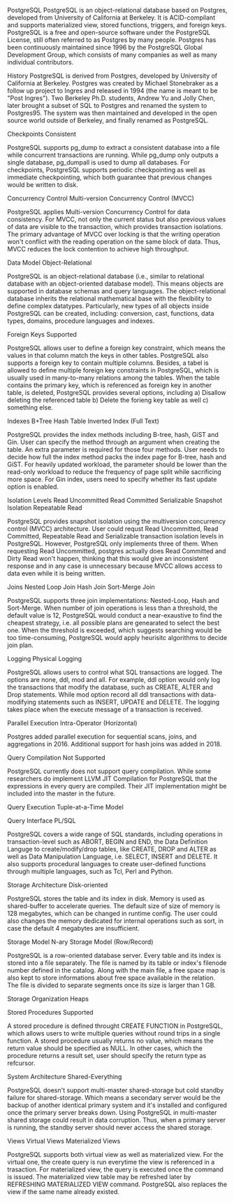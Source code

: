 PostgreSQL
PostgreSQL is an object-relational database based on Postgres, developed from University of California at Berkeley. It is ACID-compilant and supports materialized view, stored functions, triggers, and foreign keys. PostgreSQL is a free and open-source software under the PostgreSQL License, still often referred to as Postgres by many people. Postgres has been continuously maintained since 1996 by the PostgreSQL Global Development Group, which consists of many companies as well as many individual contributors.


History 
PostgreSQL is derived from Postgres, developed by University of California at Berkeley. Postgres was created by Michael Stonebraker as a follow up project to Ingres and released in 1994 (the name is meant to be "Post Ingres"). Two Berkeley Ph.D. students, Andrew Yu and Jolly Chen, later brought a subset of SQL to Postgres and renamed the system to Postgres95. The system was then maintained and developed in the open source world outside of Berkeley, and finally renamed as PostgreSQL.


Checkpoints 
Consistent

PostgreSQL supports pg_dump to extract a consistent database into a file while concurrent transactions are running. While pg_dump only outputs a single database, pg_dumpall is used to dump all databases. For checkpoints, PostgreSQL supports periodic checkpointing as well as immediate checkpointing, which both guarantee that previous changes would be written to disk.


Concurrency Control 
Multi-version Concurrency Control (MVCC)

PostgreSQL applies Multi-version Concurrency Control for data consistency. For MVCC, not only the current status but also previous values of data are visible to the transaction, which provides transaction isolations. The primary advantage of MVCC over locking is that the writing operation won't conflict with the reading operation on the same block of data. Thus, MVCC reduces the lock contention to achieve high throughput.


Data Model 
Object-Relational

PostgreSQL is an object-relational database (i.e., similar to relational database with an object-oriented database model). This means objects are supported in database schemas and query languages. The object-relational database inherits the relational mathematical base with the flexibility to define complex datatypes. Particularly, new types of all objects inside PostgreSQL can be created, including: conversion, cast, functions, data types, domains, procedure languages and indexes.


Foreign Keys 
Supported

PostgreSQL allows user to define a foreign key constraint, which means the values in that column match the keys in other tables. PostgreSQL also supports a foreign key to contain multiple columns. Besides, a tabel is allowed to define multiple foreign key constraints in PostgreSQL, which is usually used in many-to-many relations among the tables. When the table contains the primary key, which is referenced as foreign key in another table, is deleted, PostgreSQL provides several options, including a) Disallow deleting the referenced table b) Delete the forieng key table as well c) something else.


Indexes 
B+Tree Hash Table Inverted Index (Full Text)

PostgreSQL provides the index methods including B-tree, hash, GiST and Gin. User can specify the method through an argument when creating the table. An extra parameter is required for those four methods. User needs to decide how full the index method packs the index page for B-tree, hash and GiST. For heavily updated workload, the parameter should be lower than the read-only workload to reduce the frequency of page split while sacrificing more space. For Gin index, users need to specify whether its fast update option is enabled.


Isolation Levels 
Read Uncommitted Read Committed Serializable Snapshot Isolation Repeatable Read

PostgreSQL provides snapshot isolation using the multiversion concurrency control (MVCC) architecture. User could requst Read Uncommitted, Read Committed, Repeatable Read and Serializable transaction isolation levels in PostgreSQL. However, PostgreSQL only implements three of them. When requesting Read Uncommitted, postgres actually does Read Committed and Dirty Read won't happen, thinking that this would give an inconsistent response and in any case is unnecessary because MVCC allows access to data even while it is being written.


Joins 
Nested Loop Join Hash Join Sort-Merge Join

PostgreSQL supports three join implementations: Nested-Loop, Hash and Sort-Merge. When number of join operations is less than a threshold, the default value is 12, PostgreSQL would conduct a near-exaustive to find the cheapest strategy, i.e. all possible plans are genearated to select the best one. When the threshold is exceeded, which suggests searching would be too time-consuming, PostgreSQL would apply heurisitc algorithms to decide join plan.


Logging 
Physical Logging

PostgreSQL allows users to control what SQL transactions are logged. The options are none, ddl, mod and all. For example, ddl option would only log the transactions that modify the database, such as CREATE, ALTER and Drop statements. While mod option record all ddl transactions with data-modifying statements such as INSERT, UPDATE and DELETE. The logging takes place when the execute message of a transaction is received.


Parallel Execution 
Intra-Operator (Horizontal)

Postgres added parallel execution for sequential scans, joins, and aggregations in 2016. Additional support for hash joins was added in 2018.


Query Compilation 
Not Supported

PostgreSQL currently does not support query compilation. While some researchers do implement LLVM JIT Compilation for PostgreSQL that the expressions in every query are compiled. Their JIT implementation might be included into the master in the future.


Query Execution 
Tuple-at-a-Time Model

Query Interface 
PL/SQL

PostgreSQL covers a wide range of SQL standards, including operations in transaction-level such as ABORT, BEGIN and END, the Data Definition Languge to create/modify/drop tables, like CREATE, DROP and ALTER as well as Data Manipulation Language, i.e. SELECT, INSERT and DELETE. It also supports procedural languages to create user-defined functions through multiple languages, such as Tcl, Perl and Python.


Storage Architecture 
Disk-oriented

PostgreSQL stores the table and its index in disk. Memory is used as shared-buffer to accelerate queries. The default size of size of memory is 128 megabytes, which can be changed in runtime config. The user could also changes the memory dedicated for internal operations such as sort, in case the default 4 megabytes are insufficient.


Storage Model 
N-ary Storage Model (Row/Record)

PostgreSQL is a row-oriented database server. Every table and its index is stored into a file separately. The file is named by its table or index's filenode number defined in the catalog. Along with the main file, a free space map is also kept to store informations about free space available in the relation. The file is divided to separate segments once its size is larger than 1 GB.


Storage Organization
Heaps

Stored Procedures 
Supported

A stored procedure is defined throught CREATE FUNCTION in PostgreSQL, which allows users to write multiple queries without round trips in a single function. A stored procedure usually returns no value, which means the return value should be specified as NULL. In other cases, which the procedure returns a result set, user should specify the return type as refcursor.


System Architecture 
Shared-Everything

PostgreSQL doesn't support multi-master shared-storage but cold standby failure for shared-storage. Which means a secondary server would be the backup of another identical primary system and it's installed and configured once the primary server breaks down. Using PostgreSQL in multi-master shared storage could result in data corruption. Thus, when a primary server is running, the standby server should never access the shared storage.


Views 
Virtual Views Materialized Views

PostgreSQL supports both virtual view as well as materialized view. For the virtual one, the create query is run everytime the view is referenced in a trasaction. For materialized view, the query is executed once the command is issued. The materialized view table may be refreshed later by REFRESHING MATERIALIZED VIEW command. PostgreSQL also replaces the view if the same name already existed.